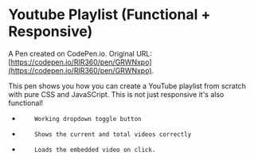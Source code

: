 # Youtube Playlist (Functional + Responsive)

A Pen created on CodePen.io. Original URL: [https://codepen.io/RIR360/pen/GRWNxpo](https://codepen.io/RIR360/pen/GRWNxpo).

This pen shows you how you can create a YouTube playlist from scratch with pure CSS and JavaSCript.
This is not just responsive it's also functional!

*         Working dropdown toggle button
*         Shows the current and total videos correctly
*         Loads the embedded video on click.